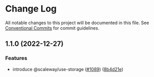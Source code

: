 # Change Log

All notable changes to this project will be documented in this file.
See [Conventional Commits](https://conventionalcommits.org) for commit guidelines.

## 1.1.0 (2022-12-27)

### Features

- introduce @scaleway/use-storage ([#1089](https://github.com/scaleway/scaleway-lib/issues/1089)) ([8b4d21e](https://github.com/scaleway/scaleway-lib/commit/8b4d21e897cc6ccf48f4c7625c96fdcdea3f8d6e))
